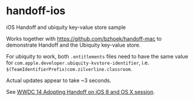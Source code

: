 # handoff-ios
iOS Handoff and ubiquity key-value store sample

Works together with https://github.com/bzhoek/handoff-mac to demonstrate Handoff and the Ubiquity key-value store.

For ubiquity to work, both `.entitlements` files need to have the same value for `com.apple.developer.ubiquity-kvstore-identifier`, i.e. `$(TeamIdentifierPrefix)com.zilverline.classroom`.

Actual updates appear to take ~3 seconds.

See [WWDC 14 Adopting Handoff on iOS 8 and OS X session](https://youtu.be/ee-N2a7Qug8).
